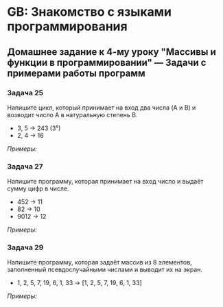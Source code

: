 # GB: Знакомство с языками программирования

## Домашнее задание к 4-му уроку "Массивы и функции в программировании"  &mdash; Задачи с примерами работы программ

### Задача 25

Напишите цикл, который принимает на вход два числа (A и B) и возводит число A в натуральную степень B.

* 3, 5 -> 243 (3⁵)
* 2, 4 -> 16

*Примеры:*



### Задача 27

Напишите программу, которая принимает на вход число и выдаёт сумму цифр в числе.

* 452 -> 11
* 82 -> 10
* 9012 -> 12

*Примеры:*



### Задача 29

Напишите программу, которая задаёт массив из 8 элементов, заполненный псевдослучайными числами и выводит их на экран.

* 1, 2, 5, 7, 19, 6, 1, 33 -> [1, 2, 5, 7, 19, 6, 1, 33]

*Примеры:*


